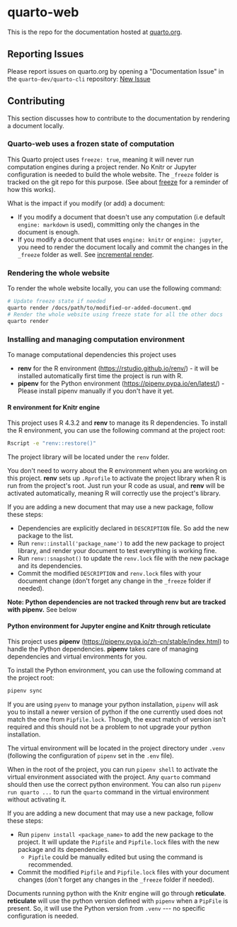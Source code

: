 # quarto-web

This is the repo for the documentation hosted at [quarto.org](https://quarto.org/).

## Reporting Issues

Please report issues on quarto.org by opening a "Documentation Issue" in the `quarto-dev/quarto-cli` repository: [New Issue](https://github.com/quarto-dev/quarto-cli/issues/new/choose)

## Contributing

This section discusses how to contribute to the documentation by rendering a document locally.

### Quarto-web uses a frozen state of computation

This Quarto project uses `freeze: true`, meaning it will never run computation engines during a project render. No Knitr or Jupyter configuration is needed to build the whole website. The `_freeze` folder is tracked on the git repo for this purpose. (See about [freeze](https://quarto.org/docs/projects/code-execution.html#freeze) for a reminder of how this works).

What is the impact if you modify (or add) a document: 

- If you modify a document that doesn't use any computation (i.e default `engine: markdown` is used), committing only the changes in the document is enough.
- If you modify a document that uses `engine: knitr` or `engine: jupyter`, you need to render the document locally and commit the changes in the `_freeze` folder as well. See [incremental render](https://quarto.org/docs/projects/code-execution.html#incremental-render).

### Rendering the whole website

To render the whole website locally, you can use the following command:

```bash
# Update freeze state if needed
quarto render /docs/path/to/modified-or-added-document.qmd
# Render the whole website using freeze state for all the other docs
quarto render
```

### Installing and managing computation environment

To manage computational dependencies this project uses

- **renv** for the R environment (https://rstudio.github.io/renv/) - it will be installed automatically first time the project is run with R.
- **pipenv** for the Python environment (https://pipenv.pypa.io/en/latest/) - Please install pipenv manually if you don't have it yet.

#### R environment for Knitr engine

This project uses R 4.3.2 and **renv** to manage its R dependencies. To install the R environment, you can use the following command at the project root:

```bash
Rscript -e "renv::restore()"
```

The project library will be located under the `renv` folder.

You don't need to worry about the R environment when you are working on this project. **renv** sets up `.Rprofile` to activate the project library when R is run from the project's root. Just run your R code as usual, and **renv** will be activated automatically, meaning R will correctly use the project's library.

If you are adding a new document that may use a new package, follow these steps:

- Dependencies are explicitly declared in `DESCRIPTION` file. So add the new package to the list.
- Run `renv::install('package_name')` to add the new package to project library, and render your document to test everything is working fine.
- Run `renv::snapshot()` to update the `renv.lock` file with the new package and its dependencies.
- Commit the modified `DESCRIPTION` and `renv.lock` files with your document change (don't forget any change in the `_freeze` folder if needed).

**Note: Python dependencies are not tracked through renv but are tracked with pipenv.** See below

#### Python environment for Jupyter engine and Knitr through reticulate

This project uses **pipenv** (https://pipenv.pypa.io/zh-cn/stable/index.html) to handle the Python dependencies. **pipenv** takes care of managing dependencies and virtual environments for you.

To install the Python environment, you can use the following command at the project root:

```bash
pipenv sync
```

If you are using `pyenv` to manage your python installation, `pipenv` will ask you to install a newer version of python if the one currently used does not match the one from `Pipfile.lock`. Though, the exact match of version isn't required and this should not be a problem to not upgrade your python installation.

The virtual environment will be located in the project directory under `.venv` (following the configuration of `pipenv` set in the `.env` file).

When in the root of the project, you can run `pipenv shell` to activate the virtual environment associated with the project. Any `quarto` command should then use the correct python environment. 
You can also run `pipenv run quarto ...` to run the `quarto` command in the virtual environment without activating it.


If you are adding a new document that may use a new package, follow these steps:

- Run `pipenv install <package_name>` to add the new package to the project. It will update the `Pipfile` and `Pipfile.lock` files with the new package and its dependencies. 
  - `Pipfile` could be manually edited but using the command is recommended.
- Commit the modified `Pipfile` and `Pipfile.lock` files with your document changes (don't forget any changes in the `_freeze` folder if needed).

Documents running python with the Knitr engine will go through **reticulate**. **reticulate**  will use the python version defined with `pipenv` when a `PipFile` is present. So, it will use the Python version from `.venv` --- no specific configuration is needed. 